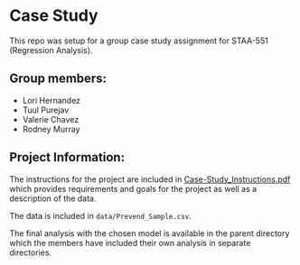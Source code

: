 # Case Study

This repo was setup for a group case study assignment for STAA-551 (Regression Analysis).

## Group members: 

* Lori Hernandez
* Tuul Purejav
* Valerie Chavez
* Rodney Murray

## Project Information:

The instructions for the project are included in [Case-Study_Instructions.pdf](https://github.com/murrayrodney/STAA-551-Case-Study/blob/master/Case-Study_Instructions.pdf) which provides requirements and goals for the project as well as a description of the data.

The data is included in `data/Prevend_Sample.csv`.

The final analysis with the chosen model is available in the parent directory which the members have included their own analysis in separate directories.